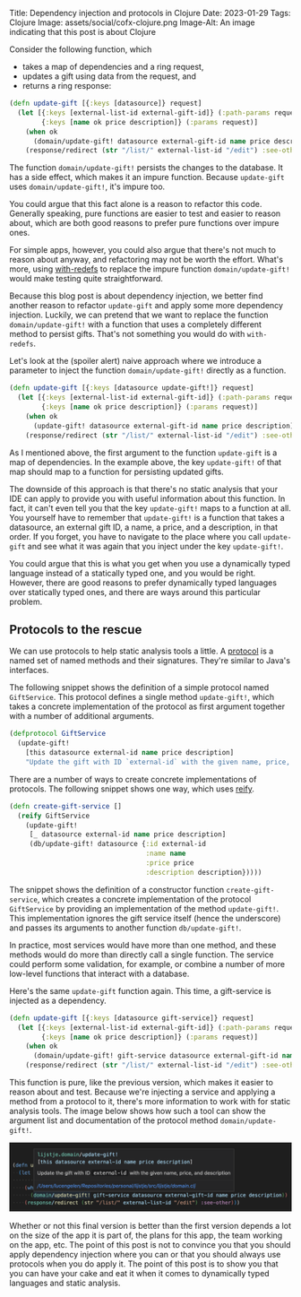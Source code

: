Title: Dependency injection and protocols in Clojure
Date: 2023-01-29
Tags: Clojure
Image: assets/social/cofx-clojure.png
Image-Alt: An image indicating that this post is about Clojure

Consider the following function, which
* takes a map of dependencies and a ring request,
* updates a gift using data from the request, and
* returns a ring response:

<!-- force end of list -->

```clojure
(defn update-gift [{:keys [datasource]} request]
  (let [{:keys [external-list-id external-gift-id]} (:path-params request)
        {:keys [name ok price description]} (:params request)]
    (when ok
      (domain/update-gift! datasource external-gift-id name price description))
    (response/redirect (str "/list/" external-list-id "/edit") :see-other)))
```

The function `domain/update-gift!` persists the changes to the database.
It has a side effect, which makes it an impure function.
Because `update-gift` uses `domain/update-gift!`, it's impure too.

You could argue that this fact alone is a reason to refactor this code.
Generally speaking, pure functions are easier to test and easier to reason about,
which are both good reasons to prefer pure functions over impure ones.

<!-- end-of-preview -->

For simple apps, however, you could also argue that there's not much to reason about anyway, and refactoring may not be worth the effort.
What's more,  using [with-redefs](https://clojuredocs.org/clojure.core/with-redefs) to replace the impure function `domain/update-gift!` would make testing quite straightforward.

Because this blog post is about dependency injection, we better find another reason to refactor `update-gift` and apply some more dependency injection.
Luckily, we can pretend that we want to replace the function `domain/update-gift!` with a function that uses a completely different method to persist gifts.
That's not something you would do with `with-redefs`.

Let's look at the (spoiler alert) naive approach where we introduce a parameter to inject the function `domain/update-gift!` directly as a function.

```clojure
(defn update-gift [{:keys [datasource update-gift!]} request]
  (let [{:keys [external-list-id external-gift-id]} (:path-params request)
        {:keys [name ok price description]} (:params request)]
    (when ok
      (update-gift! datasource external-gift-id name price description))
    (response/redirect (str "/list/" external-list-id "/edit") :see-other)))
```

As I mentioned above, the first argument to the function `update-gift` is a map of dependencies.
In the example above, the key `update-gift!` of that map should map to a function for persisting updated gifts.

The downside of this approach is that there's no static analysis that your IDE can apply to provide you with useful information about this function.
In fact, it can't even tell you that the key `update-gift!` maps to a function at all.
You yourself have to remember that `update-gift!` is a function that takes a datasource, an external gift ID, a name, a price, and a description, in that order.
If you forget, you have to navigate to the place where you call `update-gift` and see what it was again that you inject under the key `update-gift!`.

You could argue that this is what you get when you use a dynamically typed language instead of a statically typed one,
and you would be right.
However, there are good reasons to prefer dynamically typed languages over statically typed ones, and there are ways around this particular problem.

## Protocols to the rescue

We can use protocols to help static analysis tools a little.
A [protocol](https://clojuredocs.org/clojure.core/defprotocol) is a named set of named methods and their signatures.
They're similar to Java's interfaces.

The following snippet shows the definition of a simple protocol named `GiftService`.
This protocol defines a single method `update-gift!`, which takes a concrete implementation of the protocol as first argument together with a number of additional arguments.

```clojure
(defprotocol GiftService
  (update-gift!
    [this datasource external-id name price description]
    "Update the gift with ID `external-id` with the given name, price, and description"))
```

There are a number of ways to create concrete implementations of protocols.
The following snippet shows one way, which uses [reify](https://clojuredocs.org/clojure.core/reify).

```clojure
(defn create-gift-service []
  (reify GiftService
    (update-gift!
     [_ datasource external-id name price description]
     (db/update-gift! datasource {:id external-id
                                  :name name
                                  :price price
                                  :description description}))))
```

The snippet shows the definition of a constructor function `create-gift-service`,
which creates a concrete implementation of the protocol `GiftService` by providing an implementation of the method `update-gift!`.
This implementation ignores the gift service itself (hence the underscore) and passes its arguments to another function `db/update-gift!`.

In practice, most services would have more than one method, and these methods would do more than directly call a single function.
The service could perform some validation, for example, or combine a number of more low-level functions that interact with a database.

Here's the same `update-gift` function again.
This time, a gift-service is injected as a dependency.

```clojure
(defn update-gift [{:keys [datasource gift-service]} request]
  (let [{:keys [external-list-id external-gift-id]} (:path-params request)
        {:keys [name ok price description]} (:params request)]
    (when ok
      (domain/update-gift! gift-service datasource external-gift-id name price description))
    (response/redirect (str "/list/" external-list-id "/edit") :see-other)))
```

This function is pure, like the previous version, which makes it easier to reason about and test.
Because we're injecting a service and applying a method from a protocol to it, there's more information to work with for static analysis tools.
The image below shows how such a tool can show the argument list and documentation of the protocol method `domain/update-gift!`.

![Static analysis](assets/dependency-injection-and-protocols/static-analysis.png)

Whether or not this final version is better than the first version depends a lot on the size of the app it is part of, the plans for this app, the team working on the app, etc.
The point of this post is not to convince you that you should apply dependency injection where you can or that you should always use protocols when you do apply it.
The point of this post is to show you that you can have your cake and eat it when it comes to dynamically typed languages and static analysis.
